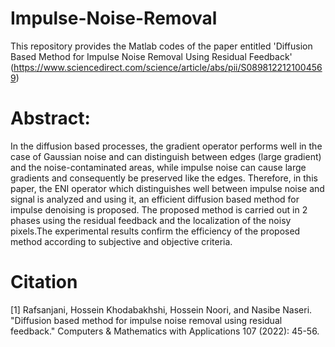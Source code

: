# Impulse-Noise-Removal
This repository provides the Matlab codes of the paper entitled 'Diffusion Based Method for Impulse Noise Removal Using Residual Feedback'
(https://www.sciencedirect.com/science/article/abs/pii/S0898122121004569)

# Abstract:

In the diffusion based processes, the gradient operator performs well in the case of Gaussian noise and can distinguish between edges (large gradient) and the noise-contaminated areas, 
while impulse noise can cause large gradients and consequently be preserved like the edges. Therefore, in this paper, the ENI operator which distinguishes well between impulse noise and
signal is analyzed and using it, an efficient diffusion based method for impulse denoising is proposed. The proposed method is carried out in 2 phases using the residual feedback and
the localization of the noisy pixels.The experimental results confirm the efficiency of the proposed method according to subjective and objective criteria.

# Citation
[1] Rafsanjani, Hossein Khodabakhshi, Hossein Noori, and Nasibe Naseri. "Diffusion based method for impulse noise removal using residual feedback." Computers & Mathematics with Applications 107 (2022): 45-56.
